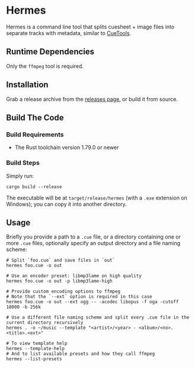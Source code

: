 # Hermes
Hermes is a command line tool that splits cuesheet + image files into separate tracks with metadata, similar to [CueTools](https://github.com/gchudov/cuetools.net).

## Runtime Dependencies
Only the `ffmpeg` tool is required.

## Installation
Grab a release archive from the [releases page](https://github.com/insomnimus/hermes/releases), or build it from source.

## Build The Code
### Build Requirements
- The Rust toolchain version 1.79.0 or newer

### Build Steps
Simply run:
```shell
cargo build --release
```

The executable will be at `target/release/hermes` (with a `.exe` extension on Windows); you can copy it into another directory.

## Usage
Briefly you provide a path to a `.cue` file, or a directory containing one or more `.cue` files, optionally specify an output directory and a file naming scheme:

```shell
# Split `foo.cue` and save files in `out`
hermes foo.cue -o out

# Use an encoder preset: libmp3lame on high quality
hermes foo.cue -o out -p libmp3lame-high

# Provide custom encoding options to ffmpeg
# Note that the `--ext` option is required in this case
hermes foo.cue -o out --ext ogg -- -acodec libopus -f oga -cutoff 18000 -b 256k

# Use a different file naming scheme and split every .cue file in the current directory recursively
hermes . -o ~/music --template "<artist>/<year> - <album>/<no>. <title>.<ext>"

# To view template help
hermes --template-help
# And to list available presets and how they call ffmpeg
hermes --list-presets
```
